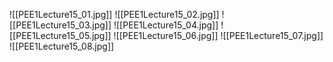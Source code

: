 ![[PEE1Lecture15_01.jpg]]
![[PEE1Lecture15_02.jpg]]
![[PEE1Lecture15_03.jpg]]
![[PEE1Lecture15_04.jpg]]
![[PEE1Lecture15_05.jpg]]
![[PEE1Lecture15_06.jpg]]
![[PEE1Lecture15_07.jpg]]
![[PEE1Lecture15_08.jpg]]